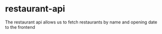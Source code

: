 # restaurant-api
The restaurant api allows us to fetch restaurants by name and opening date to the frontend
